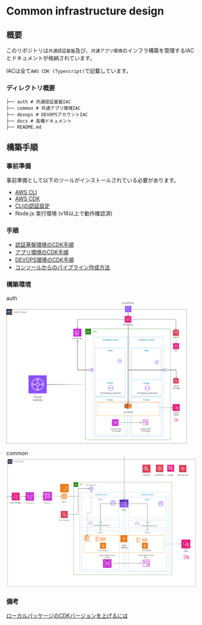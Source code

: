 # Common infrastructure design

## 概要
このリポジトリは`共通認証基盤`及び、`共通アプリ環境`のインフラ構築を管理するIACとドキュメントが格納されています。

IACは全て`AWS CDK (Typescript)`で記載しています。

### ディレクトリ概要
```
├── auth # 共通認証基盤IAC
├── common # 共通アプリ環境IAC
├── devops # DEVOPSアカウントIAC
├── docs # 各種ドキュメント
├── README.md
```

## 構築手順

### 事前準備

事前準備として以下のツールがインストールされている必要があります。
- [AWS CLI](https://docs.aws.amazon.com/ja_jp/cli/latest/userguide/cli-chap-install.html)
- [AWS CDK](https://docs.aws.amazon.com/ja_jp/cdk/latest/guide/getting_started.html)
- [CLIの認証設定](https://docs.aws.amazon.com/ja_jp/cli/latest/userguide/cli-configure-files.html)
- Node.js 実行環境 (v18以上で動作確認済)

### 手順

- [認証基盤環境のCDK手順](./auth/README.md)
- [アプリ環境のCDK手順](./common/README.md)
- [DEVOPS環境のCDK手順](./devops/README.md)
- [コンソールからのパイプライン作成方法](./docs/02_pipeline_console_setup.md)

### 構築環境

auth
![auth](./docs/images/auth_env_diagram2.png)

common
![common](./docs/images/app_env_diagram.png)

### 備考
[ローカルパッケージのCDKバージョンを上げるには](https://kdnakt.hatenablog.com/entry/2019/02/06/080000)
